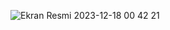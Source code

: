 ![Ekran Resmi 2023-12-18 00 42 21](https://github.com/mkemalarda/CircularApp/assets/101436801/a8c14959-fa2c-4ba4-92d6-c5a4f554581b)
